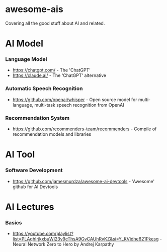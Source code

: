 # awesome-ais
Covering all the good stuff about AI and related.

# AI Model
### Language Model
- https://chatgpt.com/ - The 'ChatGPT'
- https://claude.ai/ - The 'ChatGPT' alternative

### Automatic Speech Recognition
- https://github.com/openai/whisper - Open source model for multi-language, multi-task speech recognition from OpenAI

### Recommendation System
- https://github.com/recommenders-team/recommenders - Compile of recommendation models and libraries

# AI Tool
### Software Development
- https://github.com/jamesmurdza/awesome-ai-devtools - 'Awesome' github for AI Devtools

# AI Lectures
### Basics
- https://youtube.com/playlist?list=PLAqhIrjkxbuWI23v9cThsA9GvCAUhRvKZ&si=Y_KVidhe621Pkesg - Neural Network Zero to Hero by Andrej Karpathy
